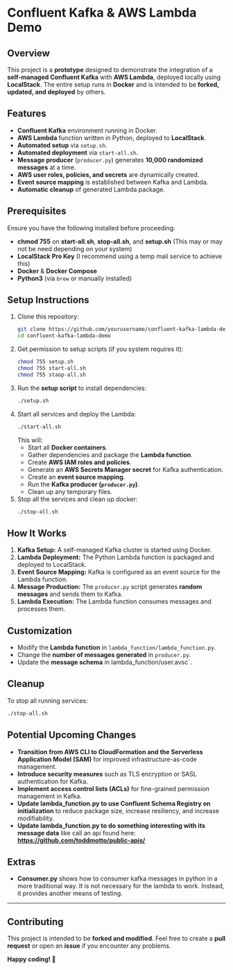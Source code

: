 # Confluent Kafka & AWS Lambda Demo

## Overview
This project is a **prototype** designed to demonstrate the integration of a **self-managed Confluent Kafka** with **AWS Lambda**, deployed locally using **LocalStack**. The entire setup runs in **Docker** and is intended to be **forked, updated, and deployed** by others.

## Features
- **Confluent Kafka** environment running in Docker.
- **AWS Lambda** function written in Python, deployed to **LocalStack**.
- **Automated setup** via `setup.sh`.
- **Automated deployment** via `start-all.sh`.
- **Message producer** (`producer.py`) generates **10,000 randomized messages** at a time.
- **AWS user roles, policies, and secrets** are dynamically created.
- **Event source mapping** is established between Kafka and Lambda.
- **Automatic cleanup** of generated Lambda package.

## Prerequisites
Ensure you have the following installed before proceeding:
- **chmod 755** on **start-all.sh**, **stop-all.sh**, and **setup.sh** (This may or may not be need depending on your system)
- **LocalStack Pro Key** (I recommend using a temp mail service to achieve this)
- **Docker** & **Docker Compose**
- **Python3** (via `brew` or manually installed)

## Setup Instructions
1. Clone this repository:
   ```sh
   git clone https://github.com/yourusername/confluent-kafka-lambda-demo.git
   cd confluent-kafka-lambda-demo
   ```
2. Get permission to setup scripts (if you system requires it):
   ```sh
   chmod 755 setup.sh
   chmod 755 start-all.sh
   chmod 755 staop-all.sh
   ```
3. Run the **setup script** to install dependencies:
   ```sh
   ./setup.sh
   ```
4. Start all services and deploy the Lambda:
   ```sh
   ./start-all.sh
   ```
   This will:
    - Start all **Docker containers**.
    - Gather dependencies and package the **Lambda function**.
    - Create **AWS IAM roles and policies**.
    - Generate an **AWS Secrets Manager secret** for Kafka authentication.
    - Create an **event source mapping**.
    - Run the **Kafka producer (`producer.py`)**.
    - Clean up any temporary files.
5. Stop all the services and clean up docker:
   ```sh
   ./stop-all.sh
   ```

## How It Works
1. **Kafka Setup:** A self-managed Kafka cluster is started using Docker.
2. **Lambda Deployment:** The Python Lambda function is packaged and deployed to LocalStack.
3. **Event Source Mapping:** Kafka is configured as an event source for the Lambda function.
4. **Message Production:** The `producer.py` script generates **random messages** and sends them to Kafka.
5. **Lambda Execution:** The Lambda function consumes messages and processes them.

## Customization
- Modify the **Lambda function** in `lambda_function/lambda_function.py`.
- Change the **number of messages generated** in `producer.py`.
- Update the **message schema** in lambda_function/user.avsc`.

## Cleanup
To stop all running services:
```sh
./stop-all.sh
```

## Potential Upcoming Changes
- **Transition from AWS CLI to CloudFormation and the Serverless Application Model (SAM)** for improved infrastructure-as-code management.
- **Introduce security measures** such as TLS encryption or SASL authentication for Kafka.
- **Implement access control lists (ACLs)** for fine-grained permission management in Kafka.
- **Update lambda_function.py to use Confluent Schema Registry on initialization** to reduce package size, increase resiliency, and increase modifiability.
- **Update lambda_function.py to do something interesting with its message data** like call an api found here: **https://github.com/toddmotto/public-apis/**

## Extras
- **Consumer.py** shows how to consumer kafka messages in python in a more traditional way.  It is not necessary for the lambda to work.  Instead, it provides another means of testing. 

---

## Contributing
This project is intended to be **forked and modified**. Feel free to create a **pull request** or open an **issue** if you encounter any problems.


**Happy coding! 🚀**


